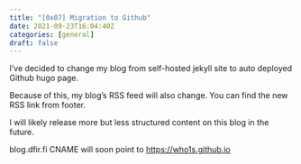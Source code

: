 ```yaml
---
title: "[0x07] Migration to Github"
date: 2021-09-23T16:04:40Z
categories: [general]
draft: false
---
```


I’ve decided to change my blog from self-hosted jekyll site to auto deployed Github hugo page.

Because of this, my blog’s RSS feed will also change. You can find the new RSS link from footer.

I will likely release more but less structured content on this blog in the future.

blog.dfir.fi CNAME will soon point to https://who1s.github.io

